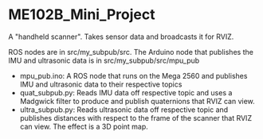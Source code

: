# ME102B_Mini_Project
A "handheld scanner". Takes sensor data and broadcasts it for RVIZ.

ROS nodes are in src/my_subpub/src. The Arduino node that publishes the IMU and ultrasonic data is in src/my_subpub/src/mpu_pub
- mpu_pub.ino: A ROS node that runs on the Mega 2560 and publishes IMU and ultrasonic data to their respective topics
- quat_subpub.py: Reads IMU data off respective topic and uses a Madgwick filter to produce and publish quaternions that RVIZ can view.
- ultra_subpub.py: Reads ultrasonic data off respective topic and publishes distances with respect to the frame of the scanner that RVIZ can view. The effect is a 3D point map.
